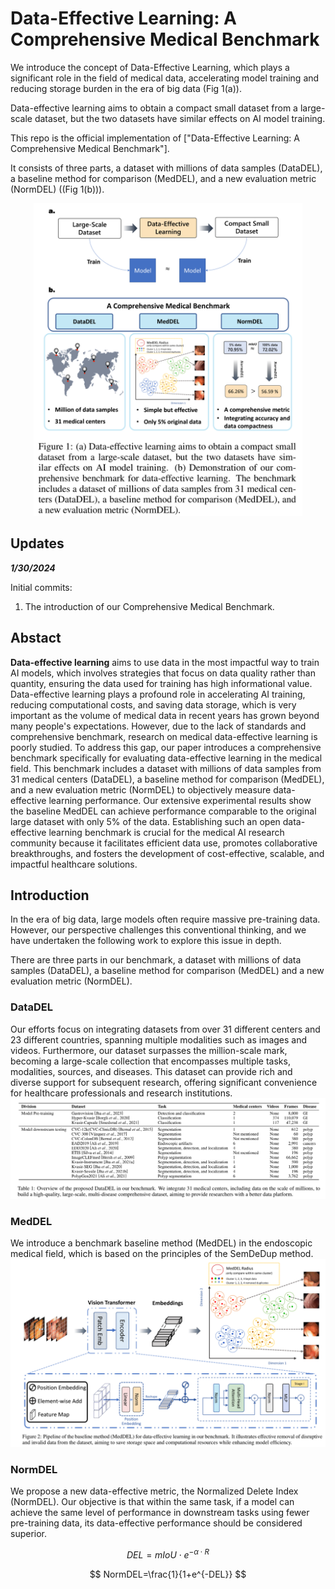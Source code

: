 # Data-Effective Learning: A Comprehensive Medical Benchmark
We introduce the concept of Data-Effective Learning, which plays a significant role in the field of medical data, accelerating model training and reducing storage burden in the era of big data (Fig 1(a)).

Data-effective learning aims to obtain a compact small dataset from a large-scale dataset, but the two datasets have similar effects on AI model training.

This repo is the official implementation of ["Data-Effective Learning: A Comprehensive Medical Benchmark"]. 

It consists of three parts, a dataset with millions of data samples (DataDEL), a baseline method for comparison (MedDEL), and a new evaluation metric (NormDEL) ((Fig 1(b))). 

<div style="text-align: center;">
  <img src="figures/Fig1.png" alt="Fig1" height="500">
</div>

## Updates

**_1/30/2024_**

Initial commits:

1. The introduction of our Comprehensive Medical Benchmark.

## Abstact

**Data-effective learning** aims to use data in the most impactful way to train AI models, which involves strategies that focus on data quality rather than quantity, ensuring the data used for training has high informational value. Data-effective learning plays a profound role in accelerating AI training, reducing computational costs, and saving data storage, which is very important as the volume of medical data in recent years has grown beyond many people's expectations. However, due to the lack of standards and comprehensive benchmark, research on medical data-effective learning is poorly studied. To address this gap, our paper introduces a comprehensive benchmark specifically for evaluating data-effective learning in the medical field. This benchmark includes a dataset with millions of data samples from 31 medical centers (DataDEL), a baseline method for comparison (MedDEL), and a new evaluation metric (NormDEL) to objectively measure data-effective learning performance. Our extensive experimental results show the baseline MedDEL can achieve performance comparable to the original large dataset with only 5% of the data. Establishing such an open data-effective learning benchmark is crucial for the medical AI research community because it facilitates efficient data use, promotes collaborative breakthroughs, and fosters the development of cost-effective, scalable, and impactful healthcare solutions.


## Introduction
In the era of big data, large models often require massive pre-training data. However, our perspective challenges this conventional thinking, and we have undertaken the following work to explore this issue in depth.

There are three parts in our benchmark, a dataset with millions of data samples (DataDEL), a baseline method for comparison (MedDEL) and a new evaluation metric (NormDEL). 

### DataDEL
Our efforts focus on integrating datasets from over 31 different centers and 23 different countries, spanning multiple modalities such as images and videos. Furthermore, our dataset surpasses the million-scale mark, becoming a large-scale collection that encompasses multiple tasks, modalities, sources, and diseases. This dataset can provide rich and diverse support for subsequent research, offering significant convenience for healthcare professionals and research institutions.
![teaser](figures/Fig2.png)

### MedDEL
We introduce a benchmark baseline method (MedDEL) in the endoscopic medical field, which is based on the principles of the SemDeDup method.
![teaser](figures/Fig3.png)

### NormDEL
We propose a new data-effective metric, the Normalized Delete Index (NormDEL). Our objective is that within the same task, if a model can achieve the same level of performance in downstream tasks using fewer pre-training data, its data-effective performance should be considered superior.

$$
DEL=mIoU \cdot e^{-\alpha \cdot R}
$$

$$
NormDEL=\frac{1}{1+e^{-DEL}}
$$
